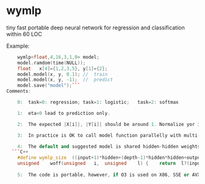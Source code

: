 # wymlp
tiny fast portable deep neural network for regression and classification within 60 LOC 

Example:
```C++
	wymlp<float,4,16,3,1,0>	model;	
	model.ramdom(time(NULL));
	float	x[4]={1,2,3,5},	y[1]={2};
	model.model(x, y, 0.1);	//	train
	model.model(x, y, -1);	//	predict
	model.save("model");```
Comments:

	0:	task=0: regression; task=1: logistic;	task=2:	softmax

	1:	eta<0 lead to prediction only.

	2:	The expected |X[i]|, |Y[i]| should be around 1. Normalize yor input and output first.

	3:	In practice is OK to call model function parallelly with multi-threads.

	4:	The default and suggested model is shared hidden-hidden weights. If you want conventional MLP, please replace it with the following lines:
  ```C++
	#define	wymlp_size	((input+1)*hidden+(depth-1)*hidden*hidden+output*hidden)
	unsigned	woff(unsigned	i,	unsigned	l) {	return	l?(input+1)*hidden+(l-1)*hidden*hidden+i*hidden:i*hidden;	}```
 
	5:	The code is portable, however, if O3 is used on X86, SSE or AVX or even AVX512 will enable very fast code!

